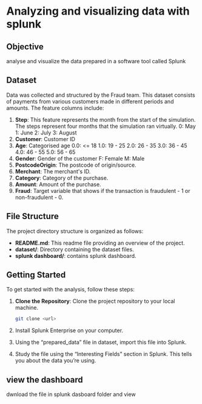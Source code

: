 
# Analyzing and visualizing data with splunk

## Objective
analyse and visualize the data  prepared in a software tool called Splunk
## Dataset

Data was collected and structured by the Fraud team. This dataset consists of payments from various customers made in different periods and amounts. The feature columns include:

1. **Step**: This feature represents the month from the start of the simulation. The steps represent four months that the simulation ran virtually.
0: May</break>
1: June
2: July
3: August
2.  **Customer**: Customer ID
3.  **Age**: Categorised age
0.0: <= 18
1.0: 19 - 25
2.0: 26 - 35
3.0: 36 - 45
4.0: 46 - 55
5.0: 56 - 65
4.  **Gender**: Gender of the customer
F: Female
M: Male
5.  **PostcodeOrigin**: The postcode of origin/source.
6.  **Merchant**: The merchant's ID. 
7.  **Category**: Category of the purchase. 
8.  **Amount**: Amount of the purchase.
9.  **Fraud**: Target variable that shows if the transaction is fraudulent - 1 or non-fraudulent - 0.

## File Structure

The project directory structure is organized as follows:

- **README.md**: This readme file providing an overview of the project.
- **dataset/**: Directory containing the dataset files.
- **splunk dashboard/**: contains splunk dashboard.

## Getting Started

To get started with the analysis, follow these steps:
1. **Clone the Repository**: Clone the project repository to your local machine.

    ```bash
    git clone <url>
    ```
2.  Install Splunk Enterprise on your computer.
3.  Using the “prepared_data” file in dataset, import this file into Splunk. 
4.  Study the file using the “Interesting Fields” section in Splunk. This tells you about the data you’re using.

## view the dashboard
dwnload the file in splunk dasboard folder and view


